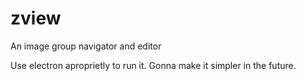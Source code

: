 zview
=====

An image group navigator and editor

Use electron aproprietly to run it. Gonna make it simpler in the future.
